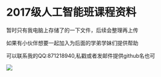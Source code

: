 # 2017级人工智能班课程资料

暂时只有我电脑上存储了的一下文件，后续会整理再上传

如果有小伙伴想要一起加入为后面的学弟学妹们提供帮助

可以联系我的QQ:871218940,私戳或者发邮件提供github名也可

![](https://my-markdown-pic.oss-cn-qingdao.aliyuncs.com/img/b7d758fec8c1a71fffdb31e6886c24fb.jpg)